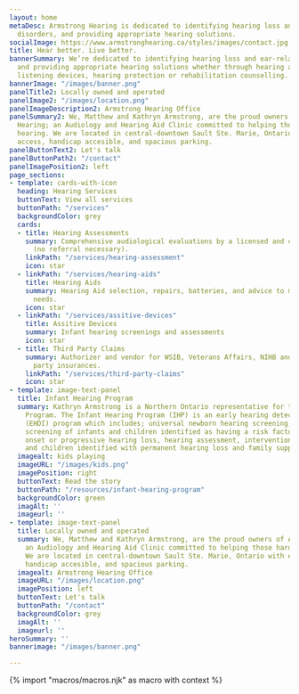 ```yaml
---
layout: home
metaDesc: Armstrong Hearing is dedicated to identifying hearing loss and ear-related
  disorders, and providing appropriate hearing solutions.
socialImage: https://www.armstronghearing.ca/styles/images/contact.jpg
title: Hear better. Live better.
bannerSummary: We’re dedicated to identifying hearing loss and ear-related disorders,
  and providing appropriate hearing solutions whether through hearing aids, assistive
  listening devices, hearing protection or rehabilitation counselling.
bannerImage: "/images/banner.png"
panelTitle2: Locally owned and operated
panelImage2: "/images/location.png"
panelImageDescription2: Armstrong Hearing Office
panelSummary2: We, Matthew and Kathryn Armstrong, are the proud owners of Armstrong
  Hearing; an Audiology and Hearing Aid Clinic committed to helping those hard of
  hearing. We are located in central-downtown Sault Ste. Marie, Ontario with easy
  access, handicap accesible, and spacious parking.
panelButtonText2: Let's talk
panelButtonPath2: "/contact"
panelImagePosition2: left
page_sections:
- template: cards-with-icon
  heading: Hearing Services
  buttonText: View all services
  buttonPath: "/services"
  backgroundColor: grey
  cards:
  - title: Hearing Assessments
    summary: Comprehensive audiological evaluations by a licensed and certified audiologist
      (no referral necessary).
    linkPath: "/services/hearing-assessment"
    icon: star
  - linkPath: "/services/hearing-aids"
    title: Hearing Aids
    summary: Hearing Aid selection, repairs, batteries, and advice to meet individual
      needs.
    icon: star
  - linkPath: "/services/assitive-devices"
    title: Assitive Devices
    summary: Infant hearing screenings and assessments
    icon: star
  - title: Third Party Claims
    summary: Authorizer and vendor for WSIB, Veterans Affairs, NIHB and most third
      party insurances.
    linkPath: "/services/third-party-claims"
    icon: star
- template: image-text-panel
  title: Infant Hearing Program
  summary: Kathryn Armstrong is a Northern Ontario representative for the Infant Hearing
    Program. The Infant Hearing Program (IHP) is an early hearing detection and intervention
    (EHDI) program which includes; universal newborn hearing screening, surveillance
    screening of infants and children identified as having a risk factor(s) for late
    onset or progressive hearing loss, hearing assessment, intervention for infants
    and children identified with permanent hearing loss and family support.
  imagealt: kids playing
  imageURL: "/images/kids.png"
  imagePosition: right
  buttonText: Read the story
  buttonPath: "/resources/infant-hearing-program"
  backgroundColor: green
  imagAlt: ''
  imageurl: ''
- template: image-text-panel
  title: Locally owned and operated
  summary: We, Matthew and Kathryn Armstrong, are the proud owners of Armstrong Hearing;
    an Audiology and Hearing Aid Clinic committed to helping those hard of hearing.
    We are located in central-downtown Sault Ste. Marie, Ontario with easy access,
    handicap accesible, and spacious parking.
  imagealt: Armstrong Hearing Office
  imageURL: "/images/location.png"
  imagePosition: left
  buttonText: Let's talk
  buttonPath: "/contact"
  backgroundColor: grey
  imagAlt: ''
  imageurl: ''
heroSummary: ''
bannerimage: "/images/banner.png"

---
```

<!-- do not delete -->
{% import "macros/macros.njk" as macro with context %}
<!-- do not delete -->